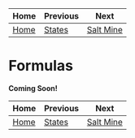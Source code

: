 | Home           | Previous         | Next                 |
|----------------|------------------|----------------------|
| [Home](../../) | [States](../sls) | [Salt Mine](../mine) |

# Formulas

**Coming Soon!**

| Home           | Previous         | Next                 |
|----------------|------------------|----------------------|
| [Home](../../) | [States](../sls) | [Salt Mine](../mine) |
